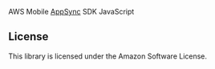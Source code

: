 AWS Mobile [AppSync](https://aws.amazon.com/appsync/) SDK JavaScript

## License

This library is licensed under the Amazon Software License.
